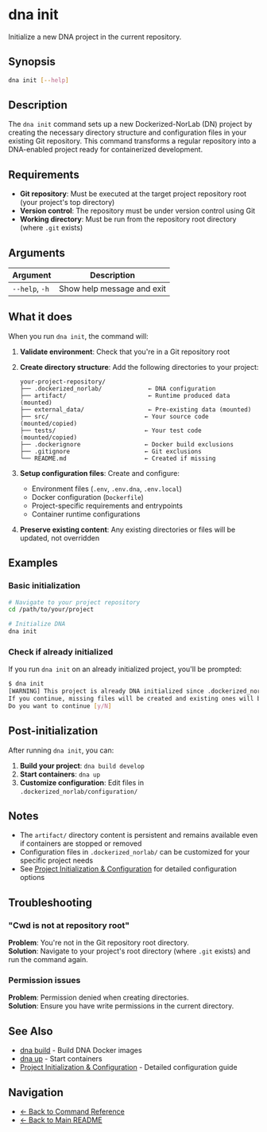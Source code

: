# dna init

Initialize a new DNA project in the current repository.

## Synopsis

```bash
dna init [--help]
```

## Description

The `dna init` command sets up a new Dockerized-NorLab (DN) project by creating the necessary directory structure and configuration files in your existing Git repository. This command transforms a regular repository into a DNA-enabled project ready for containerized development.

## Requirements

- **Git repository**: Must be executed at the target project repository root (your project's top directory)
- **Version control**: The repository must be under version control using Git
- **Working directory**: Must be run from the repository root directory (where `.git` exists)

## Arguments

| Argument | Description |
|----------|-------------|
| `--help`, `-h` | Show help message and exit |

## What it does

When you run `dna init`, the command will:

1. **Validate environment**: Check that you're in a Git repository root
2. **Create directory structure**: Add the following directories to your project:
   ```
   your-project-repository/
   ├── .dockerized_norlab/             ← DNA configuration
   ├── artifact/                       ← Runtime produced data (mounted)
   ├── external_data/                  ← Pre-existing data (mounted)
   ├── src/                           ← Your source code (mounted/copied)
   ├── tests/                         ← Your test code (mounted/copied)
   ├── .dockerignore                  ← Docker build exclusions
   ├── .gitignore                     ← Git exclusions
   └── README.md                      ← Created if missing
   ```

3. **Setup configuration files**: Create and configure:
   - Environment files (`.env`, `.env.dna`, `.env.local`)
   - Docker configuration (`Dockerfile`)
   - Project-specific requirements and entrypoints
   - Container runtime configurations

4. **Preserve existing content**: Any existing directories or files will be updated, not overridden

## Examples

### Basic initialization

```bash
# Navigate to your project repository
cd /path/to/your/project

# Initialize DNA
dna init
```

### Check if already initialized

If you run `dna init` on an already initialized project, you'll be prompted:

```bash
$ dna init
[WARNING] This project is already DNA initialized since .dockerized_norlab directory already exists.
If you continue, missing files will be created and existing ones will be updated.
Do you want to continue [y/N]
```

## Post-initialization

After running `dna init`, you can:

1. **Build your project**: `dna build develop`
2. **Start containers**: `dna up`
3. **Customize configuration**: Edit files in `.dockerized_norlab/configuration/`

## Notes

- The `artifact/` directory content is persistent and remains available even if containers are stopped or removed
- Configuration files in `.dockerized_norlab/` can be customized for your specific project needs
- See [Project Initialization & Configuration](../project_initialization_and_configuration.md) for detailed configuration options

## Troubleshooting

### "Cwd is not at repository root"
**Problem**: You're not in the Git repository root directory.  
**Solution**: Navigate to your project's root directory (where `.git` exists) and run the command again.

### Permission issues
**Problem**: Permission denied when creating directories.  
**Solution**: Ensure you have write permissions in the current directory.

## See Also

- [dna build](build.md) - Build DNA Docker images
- [dna up](up.md) - Start containers
- [Project Initialization & Configuration](../project_initialization_and_configuration.md) - Detailed configuration guide

## Navigation

- [← Back to Command Reference](../dna.md)
- [← Back to Main README](../../README.md)
